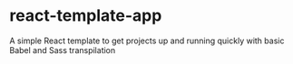 # react-template-app
A simple React template to get projects up and running quickly with basic Babel and Sass transpilation
